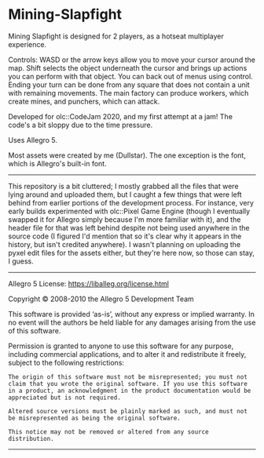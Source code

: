 # Mining-Slapfight

Mining Slapfight is designed for 2 players, as a hotseat multiplayer experience.

​​Controls: ​WASD or the arrow keys allow you to move your cursor around the map. Shift selects the object underneath the cursor and brings up actions you can perform with that object. You can back out of menus using control. Ending your turn can be done from any square that does not contain a unit with remaining movements. The main factory can produce workers, which create mines, and punchers, which can attack.

Developed for olc::CodeJam 2020, and my first attempt at a jam​! ​The code's a bit sloppy due to the time pressure.

Uses Allegro 5​.


Most assets were created by me (Dullstar). The one exception is the font, which is Allegro's built-in font.

----
This repository is a bit cluttered; I mostly grabbed all the files that were lying around and uploaded them, but I caught a few things that were left behind from earlier portions of the development process. For instance, very early builds experimented with olc::Pixel Game Engine (though I eventually swapped it for Allegro simply because I'm more familiar with it), and the header file for that was left behind despite not being used anywhere in the source code (I figured I'd mention that so it's clear why it appears in the history, but isn't credited anywhere). I wasn't planning on uploading the pyxel edit files for the assets either, but they're here now, so those can stay, I guess.

----
Allegro 5 License: https://liballeg.org/license.html

Copyright © 2008-2010 the Allegro 5 Development Team

This software is provided ‘as-is’, without any express or implied warranty. In no event will the authors be held liable for any damages arising from the use of this software.

Permission is granted to anyone to use this software for any purpose, including commercial applications, and to alter it and redistribute it freely, subject to the following restrictions:

    The origin of this software must not be misrepresented; you must not claim that you wrote the original software. If you use this software in a product, an acknowledgment in the product documentation would be appreciated but is not required.

    Altered source versions must be plainly marked as such, and must not be misrepresented as being the original software.

    This notice may not be removed or altered from any source distribution.
----
